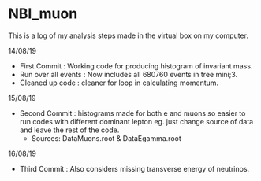 # NBI_muon

This is a log of my analysis steps made in the virtual box on my computer.

14/08/19
- First Commit : Working code for producing histogram of invariant mass.
- Run over all events : Now includes all 680760 events in tree mini;3.
- Cleaned up code : cleaner for loop in calculating momentum.

15/08/19
- Second Commit : histograms made for both e and muons so easier to run codes with different dominant lepton eg. just change source of data and leave the rest of the code.
  - Sources: DataMuons.root & DataEgamma.root

16/08/19
- Third Commit : Also considers missing transverse energy of neutrinos.
